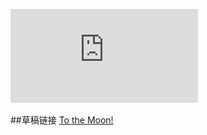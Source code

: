 ![Fulltext_Click_Here](https://github.com/MilCOS/computationalphysics_N2013301020084/blob/master/final/Elementary%20Study%20of%20Sandfile.pdf) 

##草稿链接
[To the Moon!](https://www.zybuluo.com/MilCOS/note/412485)

